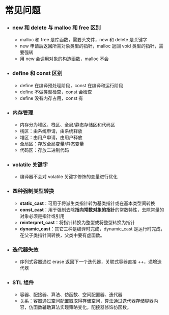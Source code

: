 # 常见问题
- ### new 和 delete 与 malloc 和 free 区别
  - malloc 和 free 是库函数，需要头文件，new 和 delete 是关键字
  - new 申请后返回所需对象类型的指针，malloc 返回 void 类型的指针，需要强转
  - 用 new 会调用对象的构造函数，malloc 不会
- ### define 和 const 区别
  - define 在编译预处理阶段，const 在编译和运行阶段
  - define 不做类型检查，const 会检查
  - define 没有内存占用，const 有
- ### 内存管理
  - 内存分为堆区、栈区、全局/静态存储区和代码区
  - 栈区：由系统申请，由系统释放
  - 堆区：由用户申请，由用户释放
  - 全局区：存放全局变量/静态变量
  - 代码区：存放二进制代码
- ### volatile 关键字
  - 编译器不会对 volatile 关键字修饰的变量进行优化
- ### 四种强制类型转换
  - **static_cast**：可用于将派生类指针转为基类指针或在基本类型间转换
  - **const_cast**：用于强制去除**指向常数对象的指针**的常数特性，去除常量的对象必须是指针或引用
  - **reinterpret_cast**：将指针转换为整型或将整型转换为指针
  - **dynamic_cast**：其它三种是编译时完成，dynamic_cast 是运行时完成，在父子类指针间转换，父类中要有虚函数。
- ### 迭代器失效
  - 序列式容器通过 erase 返回下一个迭代器，关联式容器直接 ++，递增迭代器
- ### STL 组件
  - 容器、配接器、算法、仿函数、空间配置器、迭代器
  - 关系：容器通过空间配置器取得存储空间，算法通过迭代器存储容器内容，仿函数辅助算法实现策略变化，配接器修饰仿函数。